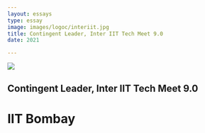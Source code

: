 ```yaml
---
layout: essays  
type: essay
image: images/logoc/interiit.jpg
title: Contingent Leader, Inter IIT Tech Meet 9.0
date: 2021 

---
```

<img class="ui image" src="{{ site.baseurl }}/images/logoc/interiit.jpg">

## Contingent Leader, Inter IIT Tech Meet 9.0
# IIT Bombay
